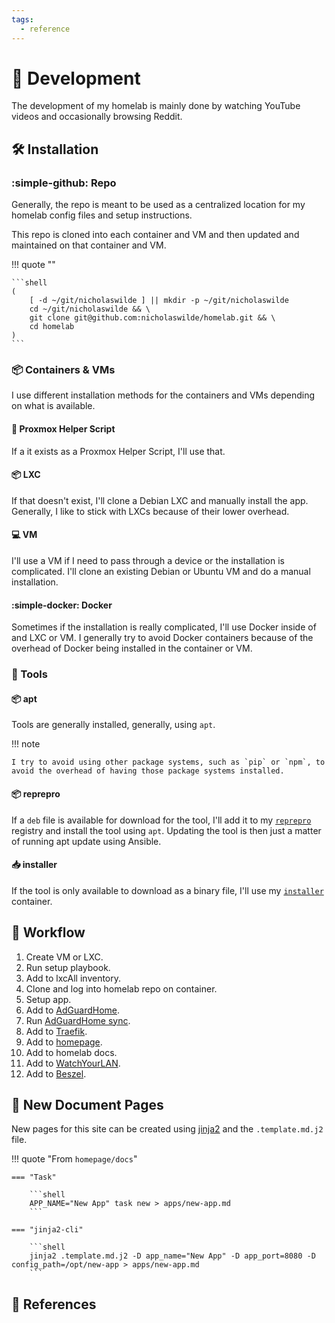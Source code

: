 ```yaml
---
tags:
  - reference
---
```

# :construction: Development

The development of my homelab is mainly done by watching YouTube videos and occasionally browsing Reddit.

## :hammer_and_wrench: Installation

### :simple-github: Repo

Generally, the repo is meant to be used as a centralized location for my homelab config files and setup instructions.

This repo is cloned into each container and VM and then updated and maintained on that container and VM.

!!! quote ""

    ```shell
    (
        [ -d ~/git/nicholaswilde ] || mkdir -p ~/git/nicholaswilde
        cd ~/git/nicholaswilde && \
        git clone git@github.com:nicholaswilde/homelab.git && \
        cd homelab
    )
    ```

### :package: Containers & VMs

I use different installation methods for the containers and VMs depending on what is available.

#### :scroll: Proxmox Helper Script

If a it exists as a Proxmox Helper Script, I'll use that.

#### :package: LXC

If that doesn't exist, I'll clone a Debian LXC and manually install the app. Generally, I like to stick with LXCs because of their lower overhead.

#### :computer: VM

I'll use a VM if I need to pass through a device or the installation is complicated. I'll clone an existing Debian or Ubuntu VM and do a manual installation.

#### :simple-docker: Docker

Sometimes if the installation is really complicated, I'll use Docker inside of and LXC or VM. I generally try to avoid Docker containers because of the overhead of Docker being installed in the container or VM.

### :wrench: Tools

#### :package: apt

Tools are generally installed, generally, using `apt`.

!!! note

    I try to avoid using other package systems, such as `pip` or `npm`, to avoid the overhead of having those package systems installed.

#### :package: reprepro

If a `deb` file is available for download for the tool, I'll add it to my [`reprepro`][8] registry and install the tool using `apt`. Updating the tool is then just a matter of running apt update using Ansible.

#### :inbox_tray: installer

If the tool is only available to download as a binary file, I'll use my [`installer`][9] container.

## :twisted_rightwards_arrows: Workflow

1. Create VM or LXC.
2. Run setup playbook.
3. Add to lxcAll inventory.
4. Clone and log into homelab repo on container.
5. Setup app.
6. Add to [AdGuardHome][1].
7. Run [AdGuardHome sync][2].
8. Add to [Traefik][4].
9. Add to [homepage][5].
10. Add to homelab docs.
11. Add to [WatchYourLAN][6].
12. Add to [Beszel][7].

## :page_facing_up: New Document Pages

New pages for this site can be created using [jinja2][3] and the `.template.md.j2` file.

!!! quote "From `homepage/docs`"

    === "Task"

        ```shell
        APP_NAME="New App" task new > apps/new-app.md
        ```
        
    === "jinja2-cli"
    
        ```shell
        jinja2 .template.md.j2 -D app_name="New App" -D app_port=8080 -D config_path=/opt/new-app > apps/new-app.md
        ```

## :link: References

[3]: <../tools/jinja2-cli.md>
[1]: <../apps/adguard.md>
[2]: <../apps/adguard-sync.md>
[4]: <../apps/traefik.md>
[5]: <../apps/homepage.md>
[6]: <../apps/watchyourlan.md>
[7]: <../apps/beszel.md>
[8]: <../apps/reprepro.md>
[9]: <../apps/installer.md>
